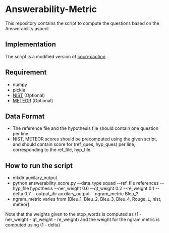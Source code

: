 # Answerability-Metric
This repository contains the script to compute the questions based on the Answerability aspect. 

## Implementation
The script is a modified version of [coco-caption](https://github.com/tylin/coco-caption).

## Requirement
* numpy
* pickle
* [NIST](ftp://jaguar.ncsl.nist.gov/mt/resources/mteval-v13.pl) (Optional)
* [METEOR](http://www.cs.cmu.edu/~alavie/METEOR/) (Optional)

## Data Format
* The reference file and the hypothesis file should contain one question per line.
* NIST, METEOR scores should be precomputed using the given script, and should contain score for (ref_ques, hyp_ques) per line, corresponding to the ref_file, hyp_file.

## How to run the script
* mkdir auxilary_output
* python answerability_score.py --data_type squad --ref_file references --hyp_file hypothesis --ner_weight 0.6 --qt_weight 0.2 --re_weight 0.1 --delta 0.7 --output_dir auxilary_output --ngram_metric Bleu_3
* ngram_metric varies from [Bleu_1, Bleu_2, Bleu_3, Bleu_4, Rouge_L, nist, meteor]

Note that the weights given to the stop_words is computed as (1 - ner_weight - qt_weight - re_weight) and the weight for the ngram metric is computed using (1 - delta)
